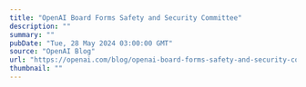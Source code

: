 ```yaml
---
title: "OpenAI Board Forms Safety and Security Committee"
description: ""
summary: ""
pubDate: "Tue, 28 May 2024 03:00:00 GMT"
source: "OpenAI Blog"
url: "https://openai.com/blog/openai-board-forms-safety-and-security-committee"
thumbnail: ""
---
```


